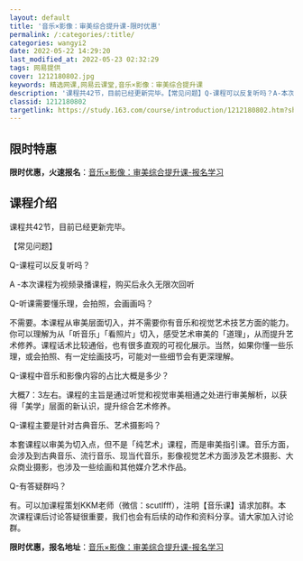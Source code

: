 ```yaml
---
layout: default
title: '音乐×影像：审美综合提升课-限时优惠'
permalink: /:categories/:title/
categories: wangyi2
date: 2022-05-22 14:29:20
last_modified_at: 2022-05-23 02:32:29
tags: 网易提供
cover: 1212180802.jpg
keywords: 精选网课,网易云课堂,音乐×影像：审美综合提升课
description: '课程共42节，目前已经更新完毕。【常见问题】Q-课程可以反复听吗？A-本次课程为视频录播课程，购买后永久无限次回听Q-听'
classid: 1212180802
targetlink: https://study.163.com/course/introduction/1212180802.htm?share=1&shareId=1025206652&utm_campaign=share&utm_medium=iphoneShare&utm_source=&utm_u=1025206652
---
```


## 限时特惠

**限时优惠，火速报名**：[音乐×影像：审美综合提升课-报名学习](https://study.163.com/course/introduction/1212180802.htm?share=1&shareId=1025206652&utm_campaign=share&utm_medium=iphoneShare&utm_source=&utm_u=1025206652)

## 课程介绍

课程共42节，目前已经更新完毕。



【常见问题】

Q-课程可以反复听吗？

A -本次课程为视频录播课程，购买后永久无限次回听



Q-听课需要懂乐理，会拍照，会画画吗？

不需要。本课程从审美层面切入，并不需要你有音乐和视觉艺术技艺方面的能力。你可以理解为从「听音乐」「看照片」切入，感受艺术审美的「道理」，从而提升艺术修养。课程话术比较通俗，也有很多直观的可视化展示。当然，如果你懂一些乐理，或会拍照、有一定绘画技巧，可能对一些细节会有更深理解。



Q-课程中音乐和影像内容的占比大概是多少？

大概7：3左右。课程的主旨是通过听觉和视觉审美相通之处进行审美解析，以获得「美学」层面的新认识，提升综合艺术修养。



Q-课程主要是针对古典音乐、艺术摄影吗？

本套课程以审美为切入点，但不是「纯艺术」课程，而是审美指引课。音乐方面，会涉及到古典音乐、流行音乐、现当代音乐，影像视觉艺术方面涉及艺术摄影、大众商业摄影，也涉及一些绘画和其他媒介艺术作品。



Q-有答疑群吗？

有。可以加课程策划KKM老师（微信：scutlfff），注明【音乐课】请求加群。本次课程课后讨论答疑很重要，我们也会有后续的动作和资料分享。请大家加入讨论群。

**限时优惠，报名地址**：[音乐×影像：审美综合提升课-报名学习](https://study.163.com/course/introduction/1212180802.htm?share=1&shareId=1025206652&utm_campaign=share&utm_medium=iphoneShare&utm_source=&utm_u=1025206652)

